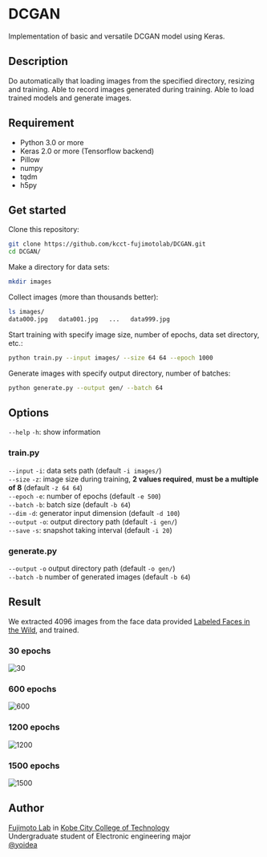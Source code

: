 # DCGAN
Implementation of basic and versatile DCGAN model using Keras.

## Description

Do automatically that loading images from the specified directory, resizing and training.
Able to record images generated during training.
Able to load trained models and generate images.

## Requirement

- Python 3.0 or more
- Keras 2.0 or more (Tensorflow backend)
- Pillow
- numpy
- tqdm
- h5py

## Get started

Clone this repository:
```sh
git clone https://github.com/kcct-fujimotolab/DCGAN.git
cd DCGAN/
```

Make a directory for data sets:
```sh
mkdir images
```

Collect images (more than thousands better):
```sh
ls images/
data000.jpg   data001.jpg   ...   data999.jpg
```

Start training with specify image size, number of epochs, data set directory, etc.:
```sh
python train.py --input images/ --size 64 64 --epoch 1000
```

Generate images with specify output directory, number of batches:
```sh
python generate.py --output gen/ --batch 64
```

## Options

`--help` `-h`: show information

### train.py

`--input` `-i`: data sets path (default `-i images/`)  
`--size` `-z`: image size during training, **2 values required**, **must be a multiple of 8** (default `-z 64 64`)  
`--epoch` `-e`: number of epochs (default `-e 500`)  
`--batch` `-b`: batch size (default `-b 64`)  
`--dim` `-d`: generator input dimension (default `-d 100`)  
`--output` `-o`: output directory path (default `-i gen/`)  
`--save` `-s`: snapshot taking interval (default `-i 20`)

### generate.py

`--output` `-o` output directory path (default `-o gen/`)  
`--batch` `-b` number of generated images (default `-b 64`)

## Result

We extracted 4096 images from the face data provided [Labeled Faces in the Wild](http://vis-www.cs.umass.edu/lfw/), and trained.

### 30 epochs
![30](https://i.imgur.com/PrQkuVP.jpg)

### 600 epochs
![600](https://i.imgur.com/77kPHTO.jpg)

### 1200 epochs
![1200](https://i.imgur.com/TWri1m9.jpg)

### 1500 epochs
![1500](https://i.imgur.com/sKjWmpT.jpg)

## Author

[Fujimoto Lab](http://www.kobe-kosen.ac.jp/~fujimoto/) in [Kobe City College of Technology](http://www.kobe-kosen.ac.jp)  
Undergraduate student of Electronic engineering major  
[@yoidea](https://twitter.com/yoidea)